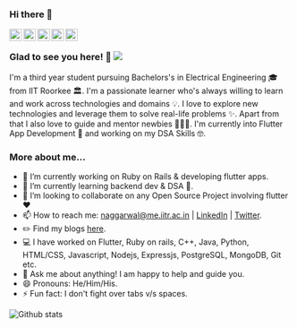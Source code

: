 ### Hi there 👋

<a href="https://twitter.com/NitishA27612143">
  <img align="left" alt="Nitish's Twitter" width="22px" src="https://cdn.jsdelivr.net/npm/simple-icons@v3/icons/twitter.svg" />
</a>
<a href="https://www.linkedin.com/in/nitish-aggarwal-105739175/">
  <img align="left" alt="Nitish's Linkdein" width="22px" src="https://cdn.jsdelivr.net/npm/simple-icons@v3/icons/linkedin.svg" />
</a>
<a href="https://github.com/Nitish145">
  <img align="left" alt="Nitish's Github" width="22px" src="https://cdn.jsdelivr.net/npm/simple-icons@v3/icons/github.svg" />
</a>
<a href="https://www.facebook.com/nitish.aggarwal.581">
  <img align="left" alt="Nitish's Facebook" width="22px" src="https://cdn.jsdelivr.net/npm/simple-icons@v3/icons/facebook.svg" />
</a>
<a href="https://leetcode.com/royalnitish21/">
  <img align="left" alt="Pavan's Hackerrank" width="22px" src="https://cdn.jsdelivr.net/npm/simple-icons@v3/icons/leetcode.svg" />
</a>

<br />

### Glad to see you here! 🤩 ![](https://visitor-badge.glitch.me/badge?page_id=Nitish145/Nitish145)

I'm a third year student pursuing Bachelors's in Electrical Engineering 🎓 from IIT Roorkee 🏛. I'm a passionate learner who's always willing to learn and work across technologies and domains 💡. I love to explore new technologies and leverage them to solve real-life problems ✨. Apart from that I also love to guide and mentor newbies 👨🏻‍💻. I'm currently into Flutter App Development :dart: and working on my DSA Skills 🤓.

### More about me...

- 🔭 I’m currently working on Ruby on Rails & developing flutter apps.
- 🌱 I’m currently learning backend dev & DSA 🚀.
- 👯 I’m looking to collaborate on any Open Source Project involving flutter :heart:
- 📫 How to reach me: naggarwal@me.iitr.ac.in | [LinkedIn](https://www.linkedin.com/in/nitish-aggarwal-105739175/) | [Twitter](https://twitter.com/NitishA27612143).
- :pencil2: Find my blogs [here](https://nitish145.github.io/personal_blog).
- 💻 I have worked on Flutter, Ruby on rails, C++, Java, Python, HTML/CSS, Javascript, Nodejs, Expressjs, PostgreSQL, MongoDB, Git etc.
- 💬 Ask me about anything! I am happy to help and guide you.
- 😄 Pronouns: He/Him/His.
- ⚡ Fun fact: I don't fight over tabs v/s spaces.

![Github stats](https://github-readme-stats.vercel.app/api?username=Nitish145&show_icons=true&hide_border=true)
